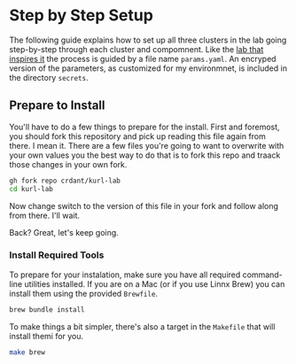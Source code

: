 # Step by Step Setup

The following guide explains how to set up all three clusters in the lab going
step-by-step through each cluster and compomnent. Like the [lab that inspires
it](/Tanzu-Solutions-Engineering/tkg-lab) the process is guided by a file
name `params.yaml`. An encryped version of the parameters, as customized for
my environmnet, is included in the directory `secrets`.

## Prepare to Install

You'll have to do a few things to prepare for the install. First and foremost,
you should fork this repository and pick up reading this file again from there.
I mean it. There are a few files you're going to want to overwrite with your 
own values you the best way to do that is to fork this repo and traack those
changes in your own fork.

```bash
gh fork repo crdant/kurl-lab
cd kurl-lab
```

Now change switch to the version of this file in your fork and follow along
from there. I'll wait.

Back? Great, let's keep going.

### Install Required Tools

To prepare for your instalation, make sure you have all required command-line 
utilities installed. If you are on a Mac (or if you use Linnx Brew) you can 
install them using the provided `Brewfile`.

```bash
brew bundle install
```

To make things a bit simpler, there's also a target in the `Makefile` that will
install themi for you.

```bash
make brew
```
